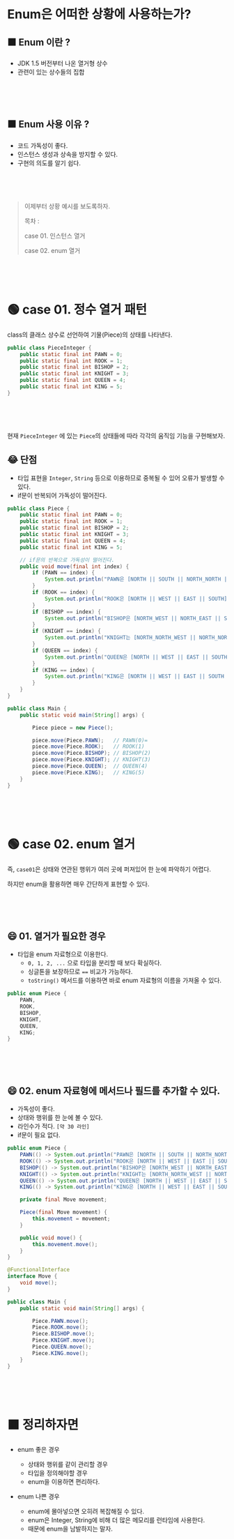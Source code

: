 # Enum은 어떠한 상황에 사용하는가?

## 🟧 Enum 이란 ?

- JDK 1.5 버전부터 나온 열거형 상수
- 관련이 있는 상수들의 집합

<br>
<br>
<br>

## 🟧 Enum 사용 이유 ?

- 코드 가독성이 좋다.
- 인스턴스 생성과 상속을 방지할 수 있다.
- 구현의 의도를 알기 쉽다.

<br>
<br>
<br>

> 이제부터 상황 예시를 보도록하자.
>
> 목차 :
>
> case 01. 인스턴스 열거
>
> case 02. enum 열거

<br>
<br>
<br>

# 🟢 case 01. 정수 열거 패턴

class의 클래스 상수로 선언하여 기물(Piece)의 상태를 나타낸다.

```java
public class PieceInteger {
    public static final int PAWN = 0;
    public static final int ROOK = 1;
    public static final int BISHOP = 2;
    public static final int KNIGHT = 3;
    public static final int QUEEN = 4;
    public static final int KING = 5;
}
```

<br>
<br>
<br>

현재 `PieceInteger` 에 있는 `Piece`의 상태들에 따라 각각의 움직임 기능을 구현해보자.

## 😂 단점

- 타입 표현을 `Integer`, `String` 등으로 이용하므로 중복될 수 있어 오류가 발생할 수 있다.
- if문이 반복되어 가독성이 떨어진다.

```java
public class Piece {
    public static final int PAWN = 0;
    public static final int ROOK = 1;
    public static final int BISHOP = 2;
    public static final int KNIGHT = 3;
    public static final int QUEEN = 4;
    public static final int KING = 5;

    // if문의 반복으로 가독성이 떨어진다.
    public void move(final int index) {
        if (PAWN == index) {
            System.out.println("PAWN은 [NORTH || SOUTH || NORTH_NORTH || ...]로 움직인다.");
        }
        if (ROOK == index) {
            System.out.println("ROOK은 [NORTH || WEST || EAST || SOUTH]로 움직인다.");
        }
        if (BISHOP == index) {
            System.out.println("BISHOP은 [NORTH_WEST || NORTH_EAST || SOUTH_WEST || SOUTH_EAST]로 움직인다.");
        }
        if (KNIGHT == index) {
            System.out.println("KNIGHT는 [NORTH_NORTH_WEST || NORTH_NORTH_EAST || ...]로 움직인다.");
        }
        if (QUEEN == index) {
            System.out.println("QUEEN은 [NORTH || WEST || EAST || SOUTH || NORTH_WEST || ...]로 움직인다.");
        }
        if (KING == index) {
            System.out.println("KING은 [NORTH || WEST || EAST || SOUTH || NORTH_WEST || ...]로 움직인다.");
        }
    }
}
```

```java
public class Main {
    public static void main(String[] args) {

        Piece piece = new Piece();

        piece.move(Piece.PAWN);   // PAWN(0)=
        piece.move(Piece.ROOK);   // ROOK(1)
        piece.move(Piece.BISHOP); // BISHOP(2)
        piece.move(Piece.KNIGHT); // KNIGHT(3)
        piece.move(Piece.QUEEN);  // QUEEN(4)
        piece.move(Piece.KING);   // KING(5)
    }
}
```

<br>
<br>
<br>

# 🟢 case 02. enum 열거


즉, `case01`은 상태와 연관된 행위가 여러 곳에 퍼져있어 한 눈에 파악하기 어렵다.

하지만 enum을 활용하면 매우 간단하게 표현할 수 있다.

<br>
<br>
<br>

## 😄 01. 열거가 필요한 경우

- 타입을 enum 자료형으로 이용한다.
    - `0, 1, 2, ...` 으로 타입을 분리할 때 보다 확실하다.
    - 싱글톤을 보장하므로 `==` 비교가 가능하다.
    - `toString()` 메서드를 이용하면 바로 enum 자료형의 이름을 가져올 수 있다.

```java
public enum Piece {
    PAWN,
    ROOK,
    BISHOP,
    KNIGHT,
    QUEEN,
    KING;
}
```

<br>
<br>
<br>

## 😄 02. enum 자료형에 메서드나 필드를 추가할 수 있다.

- 가독성이 좋다.
- 상태와 행위를 한 눈에 볼 수 있다.
- 라인수가 적다. `[약 30 라인]`
- if문이 필요 없다.

```java
public enum Piece {
    PAWN(() -> System.out.println("PAWN은 [NORTH || SOUTH || NORTH_NORTH || ...]로 움직인다.")),
    ROOK(() -> System.out.println("ROOK은 [NORTH || WEST || EAST || SOUTH]로 움직인다.")),
    BISHOP(() -> System.out.println("BISHOP은 [NORTH_WEST || NORTH_EAST || SOUTH_WEST || SOUTH_EAST]로 움직인다.")),
    KNIGHT(() -> System.out.println("KNIGHT는 [NORTH_NORTH_WEST || NORTH_NORTH_EAST || ...]로 움직인다.")),
    QUEEN(() -> System.out.println("QUEEN은 [NORTH || WEST || EAST || SOUTH || NORTH_WEST || ...]로 움직인다.")),
    KING(() -> System.out.println("KING은 [NORTH || WEST || EAST || SOUTH || NORTH_WEST || ...]로 움직인다."));

    private final Move movement;

    Piece(final Move movement) {
        this.movement = movement;
    }

    public void move() {
        this.movement.move();
    }
}

@FunctionalInterface
interface Move {
    void move();
}
```

```java
public class Main {
    public static void main(String[] args) {

        Piece.PAWN.move();
        Piece.ROOK.move();
        Piece.BISHOP.move();
        Piece.KNIGHT.move();
        Piece.QUEEN.move();
        Piece.KING.move();
    }
}
```

<br>
<br>
<br>

# 🟧 정리하자면

- enum 좋은 경우
    - 상태와 행위를 같이 관리할 경우
    - 타입을 정의해야할 경우
    - enum을 이용하면 편리하다.

- enum 나쁜 경우
    - enum에 몰아넣으면 오히려 복잡해질 수 있다.
    - enum은 Integer, String에 비해 더 많은 메모리를 런타임에 사용한다.
    - 때문에 enum을 남발하지는 말자.
